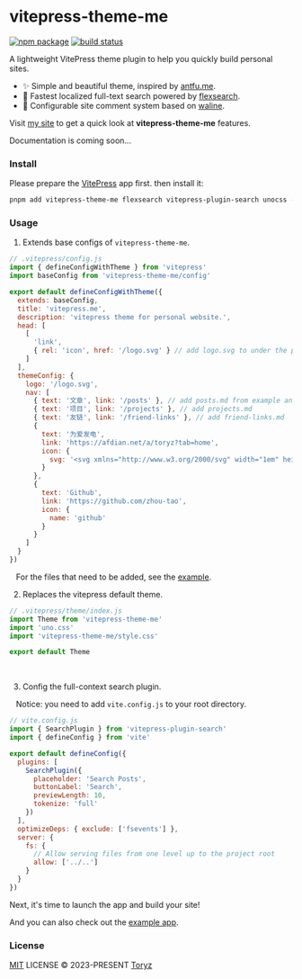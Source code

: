 # vitepress-theme-me 

<p>
  <a href="https://npmjs.com/package/vitepress-theme-me"><img src="https://img.shields.io/npm/v/vitepress-theme-me.svg" alt="npm package"></a>
  <a href="https://github.com/zhou-tao/vitepress-theme-me/actions/workflows/ci.yml"><img src="https://github.com/zhou-tao/vitepress-theme-me/actions/workflows/ci.yml/badge.svg?branch=main" alt="build status"></a>
</p>

A lightweight VitePress theme plugin to help you quickly build personal sites.

- :sparkles: Simple and beautiful theme, inspired by [antfu.me](https://antfu.me).
- :rocket: Fastest localized full-text search powered by [flexsearch](https://github.com/nextapps-de/flexsearch).
- :speech_balloon: Configurable site comment system based on [waline](https://waline.js.org/).

Visit [my site](https://toryz-me.netlify.app/) to get a quick look at **vitepress-theme-me** features.

Documentation is coming soon...

### Install

Please prepare the [VitePress](https://vitepress.dev/zh/guide/getting-started) app first. then install it:

```bash
pnpm add vitepress-theme-me flexsearch vitepress-plugin-search unocss -D
```

### Usage

1. Extends base configs of `vitepress-theme-me`.

```js
// .vitepress/config.js
import { defineConfigWithTheme } from 'vitepress'
import baseConfig from 'vitepress-theme-me/config'

export default defineConfigWithTheme({
  extends: baseConfig,
  title: 'vitepress.me',
  description: 'vitepress theme for personal website.',
  head: [
    [
      'link',
      { rel: 'icon', href: '/logo.svg' } // add logo.svg to under the public dir
    ]
  ],
  themeConfig: {
    logo: '/logo.svg',
    nav: [
      { text: '文章', link: '/posts' }, // add posts.md from example and mkdir posts
      { text: '项目', link: '/projects' }, // add projects.md
      { text: '友链', link: '/friend-links' }, // add friend-links.md
      {
        text: '为爱发电',
        link: 'https://afdian.net/a/toryz?tab=home',
        icon: {
          svg: '<svg xmlns="http://www.w3.org/2000/svg" width="1em" height="1em" viewBox="0 0 32 32"><path fill="currentColor" d="M11.61 29.92a1 1 0 0 1-.6-1.07L12.83 17H8a1 1 0 0 1-1-1.23l3-13A1 1 0 0 1 11 2h10a1 1 0 0 1 .78.37a1 1 0 0 1 .2.85L20.25 11H25a1 1 0 0 1 .9.56a1 1 0 0 1-.11 1l-13 17A1 1 0 0 1 12 30a1.09 1.09 0 0 1-.39-.08ZM17.75 13l2-9H11.8L9.26 15h5.91l-1.59 10.28L23 13Z"/></svg>'
        }
      },
      {
        text: 'Github',
        link: 'https://github.com/zhou-tao',
        icon: {
          name: 'github'
        }
      }
    ]
  }
})
```

&nbsp;&nbsp;&nbsp;For the files that need to be added, see the [example](https://github.com/zhou-tao/vitepress-theme-me/tree/main/example).
<br>

2. Replaces the vitepress default theme.

```js
// .vitepress/theme/index.js
import Theme from 'vitepress-theme-me'
import 'uno.css'
import 'vitepress-theme-me/style.css'

export default Theme
```
<br>

3. Config the full-context search plugin. 

&nbsp;&nbsp;&nbsp;Notice: you need to add `vite.config.js` to your root directory.

```js
// vite.config.js
import { SearchPlugin } from 'vitepress-plugin-search'
import { defineConfig } from 'vite'

export default defineConfig({
  plugins: [
    SearchPlugin({
      placeholder: 'Search Posts',
      buttonLabel: 'Search',
      previewLength: 10,
      tokenize: 'full'
    })
  ],
  optimizeDeps: { exclude: ['fsevents'] },
  server: {
    fs: {
      // Allow serving files from one level up to the project root
      allow: ['../..']
    }
  }
})
```

Next, it's time to launch the app and build your site!

And you can also check out the [example app](https://github.com/zhou-tao/vitepress-theme-me/tree/main/example).

### License

[MIT](./LICENSE) LICENSE &copy; 2023-PRESENT [Toryz](https://github.com/zhou-tao)